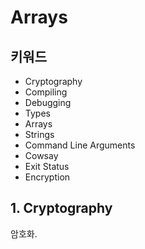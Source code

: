 # Arrays

## 키워드

- Cryptography
- Compiling
- Debugging
- Types
- Arrays
- Strings
- Command Line Arguments
- Cowsay
- Exit Status
- Encryption

## 1. Cryptography

암호화.

